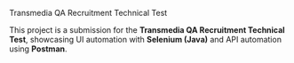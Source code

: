 Transmedia QA Recruitment Technical Test

This project is a submission for the **Transmedia QA Recruitment Technical Test**, showcasing UI automation with **Selenium (Java)** and API automation using **Postman**.
